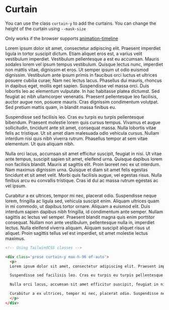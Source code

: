 # Curtain

You can use the class `curtain-y` to add the curtains. You can change the height of the curtain using `--mask-size`

Only works if the browser supports [animation-timeline](https://developer.mozilla.org/en-US/docs/Web/CSS/animation-timeline#browser_compatibility)

<div mt-32 prose curtain-y max-h-384 of-auto>
  <p>
  Lorem ipsum dolor sit amet, consectetur adipiscing elit. Praesent imperdiet ligula in tortor suscipit dictum. Etiam aliquet eros est, a varius velit vestibulum imperdiet. Vestibulum pellentesque a est eu accumsan. Mauris sodales lorem vel ipsum tempus vestibulum. Quisque lectus nunc, imperdiet non mattis vitae, dignissim et eros. Ut semper ipsum ut odio euismod dignissim. Vestibulum ante ipsum primis in faucibus orci luctus et ultrices posuere cubilia curae; Nam nec lectus lacus. Phasellus dui mauris, rhoncus in dapibus eget, mollis eget sapien. Suspendisse vel massa orci. Duis lobortis leo ac elementum vulputate. In hac habitasse platea dictumst. Sed feugiat ac nibh ullamcorper venenatis. Praesent pellentesque leo facilisis, auctor augue non, posuere mauris. Cras dignissim condimentum volutpat. Sed pretium mattis quam, in blandit massa finibus eu.

  Suspendisse sed facilisis leo. Cras eu turpis eu turpis pellentesque bibendum. Praesent molestie lorem quis cursus tempus. Vivamus et augue sollicitudin, tincidunt ante sit amet, consequat massa. Nulla lobortis vitae felis ac tristique. Ut sit amet diam malesuada odio vehicula cursus. Nullam interdum nisi quis nibh viverra rutrum. Phasellus tempor at sem vitae elementum. Ut quis aliquam nibh.

  Nulla orci lacus, accumsan sit amet efficitur suscipit, feugiat in nisi. Ut vitae ante tempus, suscipit sapien sit amet, eleifend urna. Quisque dapibus lorem non facilisis blandit. Mauris at sagittis elit. Proin laoreet nec ex ut interdum. Nam maximus dignissim urna. Quisque et diam sit amet felis egestas tincidunt et sit amet velit. Morbi quis facilisis augue, vel egestas risus. Nulla finibus arcu eu convallis tristique. Cras id dui ac massa rutrum egestas ac vel ipsum.

  Curabitur a ex ultrices, tempor mi nec, placerat odio. Suspendisse neque lorem, fringilla ac ligula sed, vehicula suscipit enim. Aliquam ultrices quam in mi commodo, ut dapibus tortor ornare. Aliquam a euismod elit. Duis interdum sapien dapibus nibh fringilla, id condimentum ante semper. Nullam sagittis ac lectus vel semper. Praesent blandit magna quis enim porttitor consequat. Nullam non ante vestibulum, pellentesque nulla in, imperdiet lectus. Nulla eleifend viverra aliquam. Aliquam suscipit aliquet risus ut aliquet. Proin sagittis tellus vel est imperdiet, sit amet molestie lectus maximus.
  </p>
</div>

```html
<!-- Using TailwindCSS classes -->

<div class='prose curtain-y max-h-96 of-auto'>
  <p>
  Lorem ipsum dolor sit amet, consectetur adipiscing elit. Praesent imperdiet ligula in tortor suscipit dictum. Etiam aliquet eros est, a varius velit vestibulum imperdiet. Vestibulum pellentesque a est eu accumsan. Mauris sodales lorem vel ipsum tempus vestibulum. Quisque lectus nunc, imperdiet non mattis vitae, dignissim et eros. Ut semper ipsum ut odio euismod dignissim. Vestibulum ante ipsum primis in faucibus orci luctus et ultrices posuere cubilia curae; Nam nec lectus lacus. Phasellus dui mauris, rhoncus in dapibus eget, mollis eget sapien. Suspendisse vel massa orci. Duis lobortis leo ac elementum vulputate. In hac habitasse platea dictumst. Sed feugiat ac nibh ullamcorper venenatis. Praesent pellentesque leo facilisis, auctor augue non, posuere mauris. Cras dignissim condimentum volutpat. Sed pretium mattis quam, in blandit massa finibus eu.

  Suspendisse sed facilisis leo. Cras eu turpis eu turpis pellentesque bibendum. Praesent molestie lorem quis cursus tempus. Vivamus et augue sollicitudin, tincidunt ante sit amet, consequat massa. Nulla lobortis vitae felis ac tristique. Ut sit amet diam malesuada odio vehicula cursus. Nullam interdum nisi quis nibh viverra rutrum. Phasellus tempor at sem vitae elementum. Ut quis aliquam nibh.

  Nulla orci lacus, accumsan sit amet efficitur suscipit, feugiat in nisi. Ut vitae ante tempus, suscipit sapien sit amet, eleifend urna. Quisque dapibus lorem non facilisis blandit. Mauris at sagittis elit. Proin laoreet nec ex ut interdum. Nam maximus dignissim urna. Quisque et diam sit amet felis egestas tincidunt et sit amet velit. Morbi quis facilisis augue, vel egestas risus. Nulla finibus arcu eu convallis tristique. Cras id dui ac massa rutrum egestas ac vel ipsum.

  Curabitur a ex ultrices, tempor mi nec, placerat odio. Suspendisse neque lorem, fringilla ac ligula sed, vehicula suscipit enim. Aliquam ultrices quam in mi commodo, ut dapibus tortor ornare. Aliquam a euismod elit. Duis interdum sapien dapibus nibh fringilla, id condimentum ante semper. Nullam sagittis ac lectus vel semper. Praesent blandit magna quis enim porttitor consequat. Nullam non ante vestibulum, pellentesque nulla in, imperdiet lectus. Nulla eleifend viverra aliquam. Aliquam suscipit aliquet risus ut aliquet. Proin sagittis tellus vel est imperdiet, sit amet molestie lectus maximus.
  </p>
</div>
```
